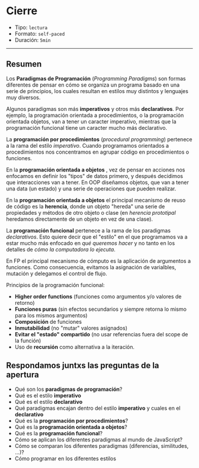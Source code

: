 # Cierre

* Tipo: `lectura`
* Formato: `self-paced`
* Duración: `5min`

***

## Resumen

Los **Paradigmas de Programación** (_Programming Paradigms_) son formas
diferentes de pensar en cómo se organiza un programa basado en una serie de
principios, los cuales resultan en estilos muy distintos y lenguajes muy
diversos.

Algunos paradigmas son más **imperativos** y otros más **declarativos**. Por
ejemplo, la programación orientada a procedimientos, o la programación orientada
objetos, van a tener un caracter imperativo, mientras que la programación
funcional tiene un caracter mucho más declarativo.

La **programación por procedimientos** (_procedural programming_) pertenece a la
rama del estilo _imperativo_. Cuando programamos orientados a procedimientos nos
concentramos en agrupar código en procedimientos o funciones.

En la **programación orientada a objetos** , vez de pensar en acciones nos
enfocamos en definir los "tipos" de datos primero, y después decidimos que
interacciones van a tener. En OOP diseñamos objetos, que van a tener una data
(un estado) y una serie de operaciones que pueden realizar.

En la **programación orientada a objetos** el principal mecanismo de reuso de
código es la **herencia**, donde un objeto "hereda" una serie de propiedades y
métodos de otro objeto o clase (en _herencia prototipal_ heredamos directamente
de un objeto en vez de una clase).

La **programación funcional** pertenece a la rama de los paradigmas
_declarativos_. Esto quiere decir que el "estilo" en el que programamos va a
estar mucho más enfocado en _qué queremos hacer_ y no tanto en los detalles de
_cómo la computadora lo ejecuta_.

En FP el principal mecanismo de cómputo es la aplicación de argumentos a
funciones. Como consecuencia, evitamos la asignación de varialbles, mutación y
delegamos el control de flujo.

Principios de la programación funcional:

* **Higher order functions** (funciones como argumentos y/o valores de retorno)
* **Funciones puras** (sin efectos secundarios y siempre retorna lo mismo para
  los mismos argumentos)
* **Composición** de funciones
* **Inmutabilidad** (no "mutar" valores asignados)
* **Evitar el "estado" compartido** (no usar referencias fuera del scope de la
  función)
* Uso de **recursión** como alternativa a la iteración.

## Respondamos juntxs las preguntas de la apertura

* Qué son los **paradigmas de programación**?
* Qué es el estilo **imperativo**
* Qué es el estilo **declarativo**
* Qué paradigmas encajan dentro del estilo **imperativo** y cuales en el
  **declarativo**
* Qué es la **programación por procedimientos**?
* Qué es la **programación orientada a objetos**?
* Qué es la **programación funcional**?
* Cómo se aplican los diferentes paradigmas al mundo de JavaScript?
* Cómo se comparan los diferentes paradigmas (diferencias, similitudes, ...)?
* Cómo programar en los diferentes estilos
